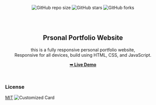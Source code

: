 <div align="center">
  
  ![GitHub repo size](https://img.shields.io/github/repo-size/U7P4L-IN/Parsonal-Portfolio)
  ![GitHub stars](https://img.shields.io/github/stars/U7P4L-IN/Parsonal-Portfolio?style=social)
  ![GitHub forks](https://img.shields.io/github/forks/U7P4L-IN/Parsonal-Portfolio?style=social)
 
  <br />
  <br />

  <h2 align="center">Prsonal Portfolio Website</h2>

  this is a fully responsive personal portfolio website, <br />Responsive for all devices, build using HTML, CSS, and JavaScript.

  <a href="https://u7p4l-in.github.io/Parsonal-Portfolio/"><strong>➥ Live Demo</strong></a>

</div>

<br />

### License

[MIT](https://choosealicense.com/licenses/mit/)
![Customized Card](https://github-readme-stats.vercel.app/api/pin?username=ANONYMOUS-U7P4L&repo=Parsonal-Portfolio&title_color=fff&icon_color=f9f9f9&text_color=9f9f9f&bg_color=151515)
